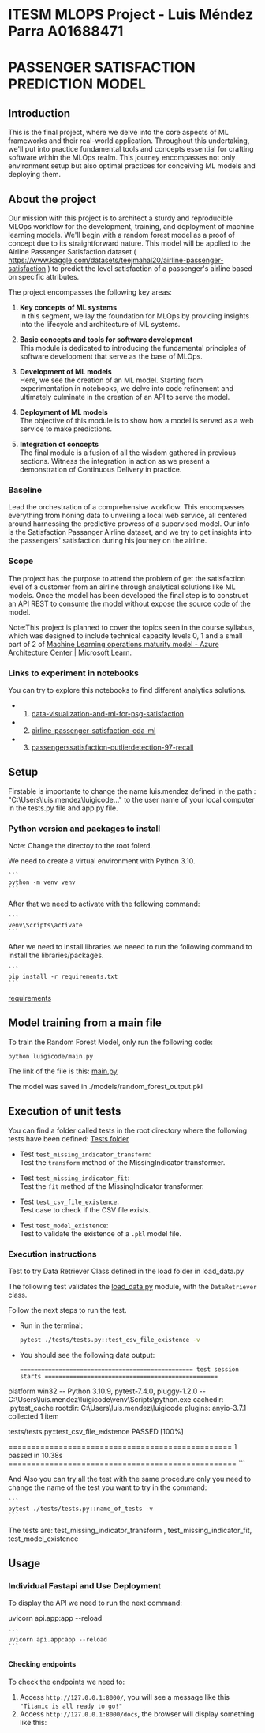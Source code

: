# ITESM MLOPS Project - Luis Méndez Parra A01688471

# PASSENGER SATISFACTION PREDICTION MODEL

## Introduction

This is the final project, where we delve into the core aspects of ML frameworks and their real-world application. Throughout this undertaking, we'll put into practice fundamental tools and concepts essential for crafting software within the MLOps realm. This journey encompasses not only environment setup but also optimal practices for conceiving ML models and deploying them.

## About the project

Our mission with this project is to architect a sturdy and reproducible MLOps workflow for the development, training, and deployment of machine learning models. We'll begin with a random forest model as a proof of concept due to its straightforward nature. This model will be applied to the Airline Passenger Satisfaction dataset ( https://www.kaggle.com/datasets/teejmahal20/airline-passenger-satisfaction ) to predict the level satisfaction of a passenger's airline based on specific attributes.

The project encompasses the following key areas:

1. **Key concepts of ML systems**  
In this segment, we lay the foundation for MLOps by providing insights into the lifecycle and architecture of ML systems.

2. **Basic concepts and tools for software development**  
This module is dedicated to introducing the fundamental principles of software development that serve as the base of MLOps.

3. **Development of ML models**  
Here, we see the creation of an ML model. Starting from experimentation in notebooks, we delve into code refinement and ultimately culminate in the creation of an API to serve the model.

4. **Deployment of ML models**  
The objective of this module is to show how a model is served as a web service to make predictions.

5. **Integration of concepts**  
The final module is a fusion of all the wisdom gathered in previous sections. Witness the integration in action as we present a demonstration of Continuous Delivery in practice.

### Baseline

Lead the orchestration of a comprehensive workflow. This encompasses everything from honing data to unveiling a local web service, all centered around harnessing the predictive prowess of a supervised model. Our info is the Satisfaction Passanger Airline dataset, and we try to get insights into the passengers' satisfaction during his journey on the airline.

### Scope 

The project has the purpose to attend the problem of get the satisfaction level of a customer from an airline through analytical solutions like ML models. Once the model has been developed the final step is to construct an API REST to consume the model without expose the source code of the model.

Note:This project is planned to cover the topics seen in the course syllabus, which was designed to include technical capacity levels 0, 1 and a small part of 2 of [Machine Learning operations maturity model - Azure Architecture Center | Microsoft Learn](https://learn.microsoft.com/en-us/azure/architecture/example-scenario/mlops/mlops-maturity-model).


### Links to experiment in notebooks

You can try to explore this notebooks to find different analytics solutions.

* 1. [data-visualization-and-ml-for-psg-satisfaction](Docs/data-visualization-and-ml-for-psg-satisfaction.ipynb)
* 2. [airline-passenger-satisfaction-eda-ml](Docs/airline-passenger-satisfaction-eda-ml.ipynb)
* 3. [passengerssatisfaction-outlierdetection-97-recall](Docs/passengerssatisfaction-outlierdetection-97-recall.ipynb)

## Setup

Firstable is importante to change the name luis.mendez defined in the path :
"C:\Users\luis.mendez\luigicode\..." to the user name of your local computer in the tests.py file and app.py file.

### Python version and packages to install

Note: Change the directoy to the root folerd.

We need to create a virtual environment with Python 3.10.

    ```
    python -m venv venv
    ```

After that we need to activate with the following command:

    ```
    venv\Scripts\activate
    ```

After we need to install libraries we neeed to run the following command to install the libraries/packages.

    ```
    pip install -r requirements.txt  
    ```

[requirements](requirements.txt)

## Model training from a main file

To train the Random Forest Model, only run the following code:

```
python luigicode/main.py
```

The link of the file is this: [main.py](main.py) 

The model was saved in  ./models/random_forest_output.pkl

## Execution of unit tests

You can find a folder called tests in the root directory where the following tests have been defined:
[Tests folder](tests)

* Test `test_missing_indicator_transform`:  
Test the `transform` method of the MissingIndicator transformer.

* Test `test_missing_indicator_fit`:  
Test the `fit` method of the MissingIndicator transformer.

* Test `test_csv_file_existence`:  
Test case to check if the CSV file exists.

* Test `test_model_existence`:  
Test to validate the existence of a `.pkl` model file.


### Execution instructions

Test to try Data Retriever Class defined in the load folder in load_data.py

The following test validates the [load_data.py](itesm_mlops_project/load/load_data.py) module, with the `DataRetriever` class.

Follow the next steps to run the test.

* Run in the terminal:

    ```bash
    pytest ./tests/tests.py::test_csv_file_existence -v
    ```

* You should see the following data output:


    ```pytest
    ================================================= test session starts =================================================
platform win32 -- Python 3.10.9, pytest-7.4.0, pluggy-1.2.0 -- C:\Users\luis.mendez\luigicode\venv\Scripts\python.exe
cachedir: .pytest_cache
rootdir: C:\Users\luis.mendez\luigicode
plugins: anyio-3.7.1
collected 1 item

tests/tests.py::test_csv_file_existence PASSED                                                                   [100%]

================================================= 1 passed in 10.38s ==================================================
    ```


And Also you can try all the test with the same procedure only you need to change the name of the test you want to try in the command:


    ```
    pytest ./tests/tests.py::name_of_tests -v
    ```

The tests are: test_missing_indicator_transform , test_missing_indicator_fit, test_model_existence

## Usage 

### Individual Fastapi and Use Deployment

To display the API we need to run the next command:

uvicorn api.app:app --reload


    ```
    uvicorn api.app:app --reload
    ```
#### Checking endpoints

To check the endpoints we need to:

1. Access `http://127.0.0.1:8000/`, you will see a message like this `"Titanic is all ready to go!"`
2. Access `http://127.0.0.1:8000/docs`, the browser will display something like this:

